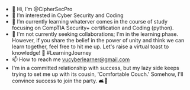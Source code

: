 - 👋 Hi, I’m @CipherSecPro
- 👀 I’m interested in Cyber Security and Coding
- 🌱 I’m currently learning whaterver comes in the course of study focusing on CompTIA Security+ certification and Coding (python).
- 💞️ I'm not currently seeking collaborations; I'm in the learning phase. However, if you share the belief in the power of unity and think we can learn together, feel free to hit me up. Let's raise a virtual toast to knowledge! 🥂 #LearningJourney
- 📫 How to reach me vucyberlearner@gmail.com
- I'm in a committed relationship with success, but my lazy side keeps trying to set me up with its cousin, 'Comfortable Couch.' Somehow, I'll convince success to join the party. 🛋️🎉

<!---
CipherSecPro/CipherSecPro is a ✨ special ✨ repository because its `README.md` (this file) appears on your GitHub profile.
You can click the Preview link to take a look at your changes.
--->

